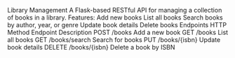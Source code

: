Library Management
A Flask-based RESTful API for managing a collection of books in a library.
Features:
Add new books
List all books
Search books by author, year, or genre
Update book details
Delete books
Endpoints
HTTP Method	Endpoint	Description
POST	/books	Add a new book
GET	/books	List all books
GET	/books/search	Search for books
PUT	/books/{isbn}	Update book details
DELETE	/books/{isbn}	Delete a book by ISBN
